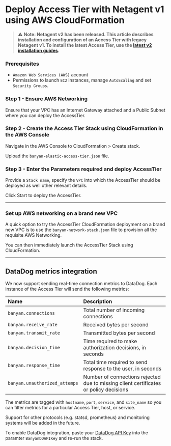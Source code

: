 # Deploy Access Tier with Netagent v1 using AWS CloudFormation

> :warning: **Note: Netagent v2 has been released. This article describes installation and configuration of an Access Tier with legacy Netagent v1. To install the latest Access Tier, use the [latest v2 installation guides](../netagent2).**

### Prerequisites

* `Amazon Web Services (AWS)` account
* Permissions to launch `EC2` instances, manage `AutoScaling` and set `Security Groups`.

### Step 1 - Ensure AWS Networking

Ensure that your VPC has an Internet Gateway attached and a Public Subnet where you can deploy the AccessTier.


### Step 2 - Create the Access Tier Stack using CloudFormation in the AWS Console

Navigate in the AWS Console to CloudFormation > Create stack.

Upload the `banyan-elastic-access-tier.json` file.


### Step 3 - Enter the Parameters required and deploy AccessTier

Provide a `Stack name`, specify the `VPC` into which the AccessTier should be deployed as well other relevant details.

Click Start to deploy the AccessTier.


---


### Set up AWS networking on a brand new VPC

A quick option to try the AccessTier CloudFormation deployment on a brand new VPC is to use the `banyan-network-stack.json` file to provision all the requisite AWS Networking.

You can then immediately launch the AccessTier Stack using CloudFormation.

---

## DataDog metrics integration

We now support sending real-time connection metrics to DataDog. Each instance of the Access Tier will send the following metrics:

| Name | Description |
| :--- | :---------- |
| `banyan.connections` | Total number of incoming connections |
| `banyan.receive_rate` | Received bytes per second |
| `banyan.transmit_rate` | Transmitted bytes per second |
| `banyan.decision_time` | Time required to make authorization decisions, in seconds |
| `banyan.response_time` | Total time required to send response to the user, in seconds |
| `banyan.unauthorized_attemps` | Number of connections rejected due to missing client certificates or policy decisions |

The metrics are tagged with `hostname`, `port`, `service`, and `site_name` so you can filter metrics for a particular Access Tier, host, or service.

Support for other protocols (e.g. statsd, prometheus) and monitoring systems will be added in the future.

To enable DataDog integration, paste your [DataDog API Key][] into the paramter `BanyanDDAPIKey` and re-run the stack.

[DataDog API Key]: https://docs.datadoghq.com/account_management/api-app-keys/#add-an-api-key-or-client-token
